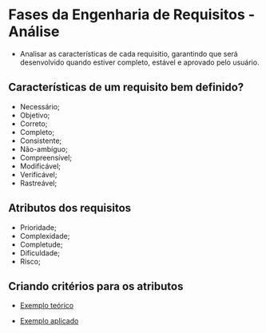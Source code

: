 # Fases da Engenharia de Requisitos - Análise

- Analisar as características de cada requisitio, garantindo que será desenvolvido quando estiver completo, estável e aprovado pelo usuário.

## Características de um requisito bem definido?

- Necessário;
- Objetivo;
- Correto;
- Completo;
- Consistente;
- Não-ambíguo;
- Compreensível;
- Modificável;
- Verificável;
- Rastreável;

## Atributos dos requisitos

- Prioridade;
- Complexidade;
- Completude;
- Dificuldade;
- Risco;

## Criando critérios para os atributos

- [Exemplo teórico](https://media.discordapp.net/attachments/1032045970059440190/1042777559148015646/image.png?width=934&height=525)

- [Exemplo aplicado]()